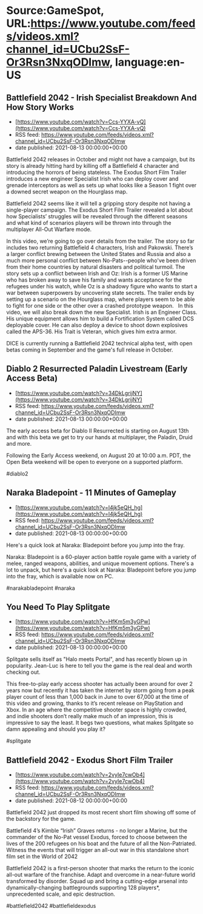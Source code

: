 # Source:GameSpot, URL:https://www.youtube.com/feeds/videos.xml?channel_id=UCbu2SsF-Or3Rsn3NxqODImw, language:en-US

## Battlefield 2042 - Irish Specialist Breakdown And How Story Works
 - [https://www.youtube.com/watch?v=Ccs-YYXA-vQ](https://www.youtube.com/watch?v=Ccs-YYXA-vQ)
 - RSS feed: https://www.youtube.com/feeds/videos.xml?channel_id=UCbu2SsF-Or3Rsn3NxqODImw
 - date published: 2021-08-13 00:00:00+00:00

Battlefield 2042 releases in October and might not have a campaign, but its story is already hitting hard by killing off a Battlefield 4 character and introducing the horrors of being stateless. The Exodus Short Film Trailer introduces a new engineer Specialist Irish who can deploy cover and grenade interceptors as well as sets up what looks like a Season 1 fight over a downed secret weapon on the Hourglass map. 

Battlefield 2042 seems like it will tell a gripping story despite not having a single-player campaign. The Exodus Short Film Trailer revealed a lot about how Specialists’ struggles will be revealed through the different seasons and what kind of scenarios players will be thrown into through the multiplayer All-Out Warfare mode. 

In this video, we’re going to go over details from the trailer. The story so far includes two returning Battlefield 4 characters, Irish and Pakowski. There’s a larger conflict brewing between the United States and Russia and also a much more personal conflict between No-Pats--people who've been driven from their home countries by natural disasters and political turmoil. The story sets up a conflict between Irish and Oz: Irish is a former US Marine who has broken away to save his family and wants acceptance for the refugees under his watch, while Oz is a shadowy figure who wants to start a war between superpowers by uncovering state secrets. The trailer ends by setting up a scenario on the Hourglass map, where players seem to be able to fight for one side or the other over a crashed prototype weapon.
 
In this video, we will also break down the new Specialist. Irish is an Engineer Class. His unique equipment allows him to build a Fortification System called DCS deployable cover. He can also deploy a device to shoot down explosives called the APS-36. His Trait is Veteran, which gives him extra armor.

DICE is currently running a Battlefield 2042 technical alpha test, with open betas coming in September and the game's full release in October.

## Diablo 2 Resurrected Paladin Livestream (Early Access Beta)
 - [https://www.youtube.com/watch?v=34DkLgrijNY](https://www.youtube.com/watch?v=34DkLgrijNY)
 - RSS feed: https://www.youtube.com/feeds/videos.xml?channel_id=UCbu2SsF-Or3Rsn3NxqODImw
 - date published: 2021-08-13 00:00:00+00:00

The early access beta for Diablo II Resurrected is starting on August 13th and with this beta we get to try our hands at multiplayer, the Paladin, Druid and more.

Following the Early Access weekend, on August 20 at 10:00 a.m. PDT, the Open Beta weekend will be open to everyone on a supported platform.

#diablo2

## Naraka Bladepoint - 11 Minutes of Gameplay
 - [https://www.youtube.com/watch?v=I4jk5eQH_hg](https://www.youtube.com/watch?v=I4jk5eQH_hg)
 - RSS feed: https://www.youtube.com/feeds/videos.xml?channel_id=UCbu2SsF-Or3Rsn3NxqODImw
 - date published: 2021-08-13 00:00:00+00:00

Here's a quick look at Naraka: Bladepoint before you jump into the fray. 

Naraka: Bladepoint is a 60-player action battle royale game with a variety of melee, ranged weapons, abilities, and unique movement options. There's a lot to unpack, but here's a quick look at Naraka: Bladepoint before you jump into the fray, which is available now on PC.

#narakabladepoint #naraka

## You Need To Play Splitgate
 - [https://www.youtube.com/watch?v=HfKm5m3yGPw](https://www.youtube.com/watch?v=HfKm5m3yGPw)
 - RSS feed: https://www.youtube.com/feeds/videos.xml?channel_id=UCbu2SsF-Or3Rsn3NxqODImw
 - date published: 2021-08-13 00:00:00+00:00

Splitgate sells itself as "Halo meets Portal", and has recently blown up in popularity. Jean-Luc is here to tell you the game is the real deal and worth checking out.

This free-to-play early access shooter has actually been around for over 2 years now but recently it has taken the internet by storm going from a peak player count of less than 1,000 back in June to over 67,000 at the time of this video and growing, thanks to it’s recent release on PlayStation and Xbox. In an age where the competitive shooter space is highly crowded, and indie shooters don’t really make much of an impression, this is impressive to say the least. It begs two questions, what makes Splitgate so damn appealing and should you play it?

#splitgate

## Battlefield 2042 - Exodus Short Film Trailer
 - [https://www.youtube.com/watch?v=2vyIe7cwOb4](https://www.youtube.com/watch?v=2vyIe7cwOb4)
 - RSS feed: https://www.youtube.com/feeds/videos.xml?channel_id=UCbu2SsF-Or3Rsn3NxqODImw
 - date published: 2021-08-12 00:00:00+00:00

Battlefield 2042 just dropped its most recent short film showing off some of the backstory for the game. 

Battlefield 4’s Kimble “Irish” Graves returns - no longer a Marine, but the commander of the No-Pat vessel Exodus, forced to choose between the lives of the 200 refugees on his boat and the future of all the Non-Patriated. Witness the events that will trigger an all-out war in this standalone short film set in the World of 2042

Battlefield 2042 is a first-person shooter that marks the return to the iconic all-out warfare of the franchise. Adapt and overcome in a near-future world transformed by disorder. Squad up and bring a cutting-edge arsenal into dynamically-changing battlegrounds supporting 128 players*, unprecedented scale, and epic destruction.

#battlefield2042 #battlefieldexodus

